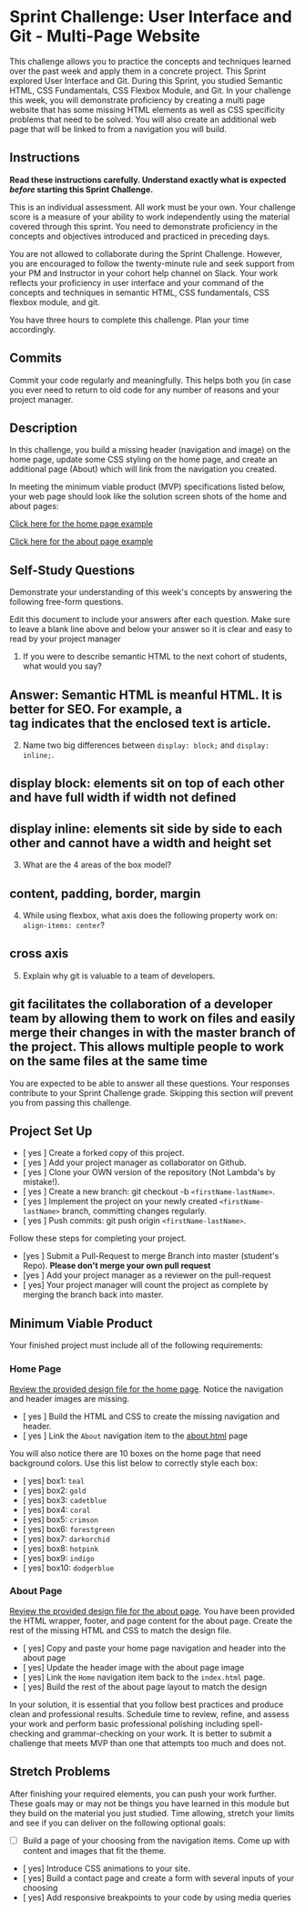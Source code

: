 # Sprint Challenge: User Interface and Git - Multi-Page Website

This challenge allows you to practice the concepts and techniques learned over the past week and apply them in a concrete project. This Sprint explored User Interface and Git. During this Sprint, you studied Semantic HTML, CSS Fundamentals, CSS Flexbox Module, and Git. In your challenge this week, you will demonstrate proficiency by creating a multi page website that has some missing HTML elements as well as CSS specificity problems that need to be solved. You will also create an additional web page that will be linked to from a navigation you will build.

## Instructions

**Read these instructions carefully. Understand exactly what is expected _before_ starting this Sprint Challenge.**

This is an individual assessment. All work must be your own. Your challenge score is a measure of your ability to work independently using the material covered through this sprint. You need to demonstrate proficiency in the concepts and objectives introduced and practiced in preceding days.

You are not allowed to collaborate during the Sprint Challenge. However, you are encouraged to follow the twenty-minute rule and seek support from your PM and Instructor in your cohort help channel on Slack. Your work reflects your proficiency in user interface and your command of the concepts and techniques in semantic HTML, CSS fundamentals, CSS flexbox module, and git.

You have three hours to complete this challenge. Plan your time accordingly.

## Commits

Commit your code regularly and meaningfully. This helps both you (in case you ever need to return to old code for any number of reasons and your project manager.

## Description

In this challenge, you build a missing header (navigation and image) on the home page, update some CSS styling on the home page, and create an additional page (About) which will link from the navigation you created.

In meeting the minimum viable product (MVP) specifications listed below, your web page should look like the solution screen shots of the home and about pages:

[Click here for the home page example](https://tk-assets.lambdaschool.com/39a49225-8ac9-43da-aa90-514fd60ae99a_sprint-challenge-ui-home-example.png)

[Click here for the about page example](https://tk-assets.lambdaschool.com/ede1bb1a-63ff-4801-8c02-3efa2f603190_sprint-challenge-ui-about-example.png)

## Self-Study Questions

Demonstrate your understanding of this week's concepts by answering the following free-form questions.

Edit this document to include your answers after each question. Make sure to leave a blank line above and below your answer so it is clear and easy to read by your project manager

1. If you were to describe semantic HTML to the next cohort of students, what would you say?

## Answer: Semantic HTML is meanful HTML. It is better for SEO. For example, a <article> tag indicates that the enclosed text is article.

2. Name two big differences between `display: block;` and `display: inline;`.

## display block: elements sit on top of each other and have full width if width not defined

## display inline: elements sit side by side to each other and cannot have a width and height set

3. What are the 4 areas of the box model?

## content, padding, border, margin

4. While using flexbox, what axis does the following property work on: `align-items: center`?

## cross axis

5. Explain why git is valuable to a team of developers.

## git facilitates the collaboration of a developer team by allowing them to work on files and easily merge their changes in with the master branch of the project. This allows multiple people to work on the same files at the same time

You are expected to be able to answer all these questions. Your responses contribute to your Sprint Challenge grade. Skipping this section _will_ prevent you from passing this challenge.

## Project Set Up

- [ yes ] Create a forked copy of this project.
- [ yes ] Add your project manager as collaborator on Github.
- [ yes ] Clone your OWN version of the repository (Not Lambda's by mistake!).
- [ yes ] Create a new branch: git checkout -b `<firstName-lastName>`.
- [ yes ] Implement the project on your newly created `<firstName-lastName>` branch, committing changes regularly.
- [ yes ] Push commits: git push origin `<firstName-lastName>`.

Follow these steps for completing your project.

- [yes ] Submit a Pull-Request to merge <firstName-lastName> Branch into master (student's Repo). **Please don't merge your own pull request**
- [yes ] Add your project manager as a reviewer on the pull-request
- [ yes] Your project manager will count the project as complete by merging the branch back into master.

## Minimum Viable Product

Your finished project must include all of the following requirements:

### Home Page

[Review the provided design file for the home page](design-files/home.png). Notice the navigation and header images are missing.

- [ yes ] Build the HTML and CSS to create the missing navigation and header.
- [ yes ] Link the `About` navigation item to the [about.html](about.html) page

You will also notice there are 10 boxes on the home page that need background colors. Use this list below to correctly style each box:

- [ yes] box1: `teal`
- [ yes] box2: `gold`
- [ yes] box3: `cadetblue`
- [ yes] box4: `coral`
- [ yes] box5: `crimson`
- [ yes] box6: `forestgreen`
- [ yes] box7: `darkorchid`
- [ yes] box8: `hotpink`
- [ yes] box9: `indigo`
- [ yes] box10: `dodgerblue`

### About Page

[Review the provided design file for the about page](design-files/about.png). You have been provided the HTML wrapper, footer, and page content for the about page. Create the rest of the missing HTML and CSS to match the design file.

- [ yes] Copy and paste your home page navigation and header into the about page
- [ yes] Update the header image with the about page image
- [ yes] Link the `Home` navigation item back to the `index.html` page.
- [ yes] Build the rest of the about page layout to match the design

In your solution, it is essential that you follow best practices and produce clean and professional results. Schedule time to review, refine, and assess your work and perform basic professional polishing including spell-checking and grammar-checking on your work. It is better to submit a challenge that meets MVP than one that attempts too much and does not.

## Stretch Problems

After finishing your required elements, you can push your work further. These goals may or may not be things you have learned in this module but they build on the material you just studied. Time allowing, stretch your limits and see if you can deliver on the following optional goals:

- [ ] Build a page of your choosing from the navigation items. Come up with content and images that fit the theme.
- [ yes] Introduce CSS animations to your site.
- [ yes] Build a contact page and create a form with several inputs of your choosing
- [ yes] Add responsive breakpoints to your code by using media queries
